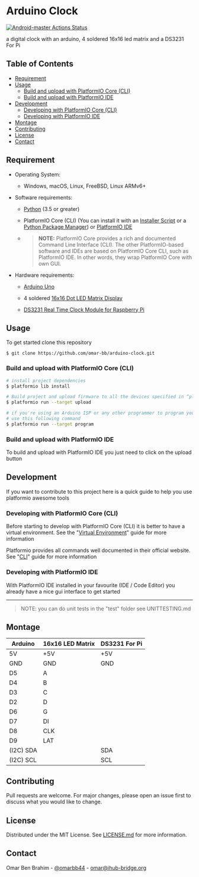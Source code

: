 # Arduino Clock

[![Android-master Actions Status](https://github.com/omar-bb/arduino-clock/workflows/arduino-clock/badge.svg)](https://github.com/omar-bb/arduino-clock/actions)

a digital clock with an arduino, 4 soldered 16x16 led matrix and a DS3231 For Pi

## Table of Contents

- [Requirement](#requirement)
- [Usage](#usage)
  - [Build and upload with PlatformIO Core (CLI)](#build-and-upload-with-platformio-core-cli)
  - [Build and upload with PlatformIO IDE](#build-and-upload-with-platformio-ide)
- [Development](#development)
  - [Developing with PlatformIO Core (CLI)](#developing-with-platformio-core-cli)
  - [Developing with PlatformIO IDE](#developing-with-platformio-ide)
- [Montage](#montage)
- [Contributing](#contributing)
- [License](#license)
- [Contact](#contact)

## Requirement

* Operating System:
    
    - Windows, macOS, Linux, FreeBSD, Linux ARMv6+

* Software requirements:
    
    - [Python](https://www.python.org/downloads/) (3.5 or greater)

    - PlatformIO Core (CLI) (You can install it with an [Installer Script](https://docs.platformio.org/en/latest/core/installation.html#installer-script) or a [Python Package Manager](https://docs.platformio.org/en/latest/core/installation.html#python-package-manager)) or [PlatformIO IDE](https://platformio.org/install)

    - > **NOTE:** PlatformIO Core provides a rich and documented Command Line Interface (CLI). The other PlatformIO-based software and IDEs are based on PlatformIO Core CLI, such as PlatformIO IDE. In other words, they wrap PlatformIO Core with own GUI.

* Hardware requirements:
    
    - [Arduino Uno](https://store.arduino.cc/arduino-uno-rev3)

    - 4 soldered [16x16 Dot LED Matrix Display](https://www.elabpeers.com/led-matrix-display.html)
    
    - [DS3231 Real Time Clock Module for Raspberry Pi](https://www.pishop.us/product/ds3231-real-time-clock-module-for-raspberry-pi/)

## Usage

To get started clone this repository

```
$ git clone https://github.com/omar-bb/arduino-clock.git
```

### Build and upload with PlatformIO Core (CLI)

```bash
# install project dependencies
$ platformio lib install

# Build project and upload firmware to all the devices specified in “platformio.ini”
$ platformio run --target upload

# if you're using an Arduino ISP or any other programmer to program your arduino
# use this following command
$ platformio run --target program
```

### Build and upload with PlatformIO IDE

To build and upload with PlatformIO IDE you just need to click on the upload button

## Development

If you want to contribute to this project here is a quick guide to help you use platformio awesome tools

### Developing with PlatformIO Core (CLI)

Before starting to develop with PlatformIO Core (CLI) it is better to have a virtual environment. See the "[Virtual Environment](https://docs.platformio.org/en/latest/core/installation.html#virtual-environment)" guide for more information

Platformio provides all commands well documented in their official website. See "[CLI](https://docs.platformio.org/en/latest/core/userguide/index.html#cli-guide)" guide for more information

### Developing with PlatformIO IDE

With PlatformIO IDE installed in your favourite (IDE / Code Editor) you already have a nice gui interface to get started

---

> NOTE: you can do unit tests in the "test" folder see UNITTESTING.md

## Montage

| Arduino   | 16x16 LED Matrix | DS3231 For Pi |
|-----------|------------------|---------------|
| 5V        | +5V              | +5V           |
| GND       | GND              | GND           |
| D5        | A                |               |
| D4        | B                |               |
| D3        | C                |               |
| D2        | D                |               |
| D6        | G                |               |
| D7        | DI               |               |
| D8        | CLK              |               |
| D9        | LAT              |               |
| (I2C) SDA |                  | SDA           |
| (I2C) SCL |                  | SCL           |

## Contributing

Pull requests are welcome. For major changes, please open an issue first to discuss what you would like to change.

## License

Distributed under the MIT License. See [LICENSE.md](LICENSE.md) for more information.

## Contact

Omar Ben Brahim - [@omarbb44](https://twitter.com/omarbb44) - omar@ihub-bridge.org
